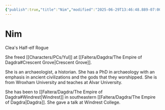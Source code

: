 ```yaml
---
{"publish":true,"title":"Nim","modified":"2025-06-29T13:46:48.889-07:00","cssclasses":""}
---
```




# Nim

Clea's Half-elf Rogue

She freed [[Characters/PCs/Yul]] at [[Faltera/Dagdra/The Empire of Dagdra#Crescent Grove\|Crescent Grove]].

She is an archaeologist, a historian. She has a PhD in archaeology with an emphasis in ancient civilizations and the gods that they worshipped. She is from Wroxham University and teaches at Alvar University.

She has been to [[Faltera/Dagdra/The Empire of Dagdra#Windrest\|Windrest]] in southeastern [[Faltera/Dagdra/The Empire of Dagdra\|Dagdra]]. She gave a talk at Windrest College.
